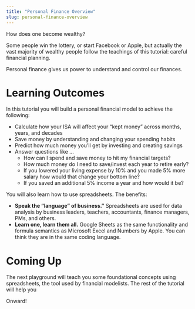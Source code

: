 ```yaml
---
title: "Personal Finance Overview"
slug: personal-finance-overview
---
```


How does one become wealthy?

Some people win the lottery, or start Facebook or Apple, but actually the vast majority of wealthy people follow the teachings of this tutorial: careful financial planning.

Personal finance gives us power to understand and control our finances.

# Learning Outcomes

In this tutorial you will build a personal financial model to achieve the following:

* Calculate how your ISA will affect your “kept money” across months, years, and decades
* Save money by understanding and changing your spending habits
* Predict how much money you’ll get by investing and creating savings
* Answer questions like …
    * How can I spend and save money to hit my financial targets?
    * How much money do I need to save/invest each year to retire early?
    * If you lowered your living expense by 10% and you made 5% more salary how would that change your bottom line?
    * If you saved an additional 5% income a year and how would it be?

You will also learn how to use spreadsheets. The benefits:

* **Speak the “language” of business.”** Spreadsheets are used for data analysis by business leaders, teachers, accountants, finance managers, PMs, and others.
* **Learn one, learn them all.** Google Sheets as the same functionality and formula semantics as Microsoft Excel and Numbers by Apple. You can think they are in the same coding language.

# Coming Up

The next playground will teach you some foundational concepts using spreadsheets, the tool used by financial modelists. The rest of the tutorial will help you

Onward!
